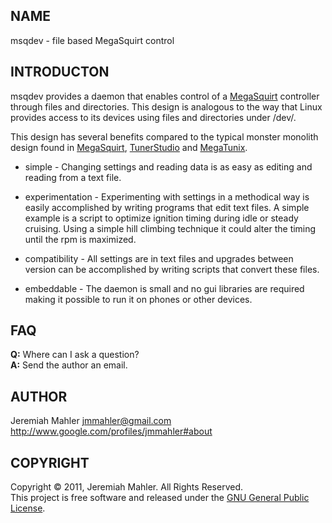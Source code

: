 
NAME
----

msqdev - file based MegaSquirt control

INTRODUCTON
-----------

msqdev provides a daemon that enables control of a [MegaSquirt][megasquirt]
controller through files and directories.
This design is analogous to the way that Linux provides access
to its devices using files and directories under /dev/.

This design has several benefits compared to the typical monster monolith
design found in [MegaSquirt][megasquirt], [TunerStudio][tunerstudio] and [MegaTunix][megatunix].

  * simple - Changing settings and reading data is as easy as editing
    and reading from a text file.

  * experimentation - Experimenting with settings in a methodical way
    is easily accomplished by writing programs that edit text files.
    A simple example is a script to optimize ignition timing during idle
    or steady cruising.
    Using a simple hill climbing technique it could alter the timing until
    the rpm is maximized.

  * compatibility - All settings are in text files and upgrades between
    version can be accomplished by writing scripts that convert these files.

  * embeddable - The daemon is small and no gui libraries are required
    making it possible to run it on phones or other devices.

 [megasquirt]: http://www.megasquirt.info
 [tunerstudio]: http://www.efianalytics.com/TunerStudio/
 [megatunix]: http://megatunix.sourceforge.net
 [msextra]: http://www.msextra.com

## FAQ

**Q:** Where can I ask a question?  
**A:**
Send the author an email.

AUTHOR
------

Jeremiah Mahler <jmmahler@gmail.com><br>
<http://www.google.com/profiles/jmmahler#about>

COPYRIGHT
---------

Copyright &copy; 2011, Jeremiah Mahler.  All Rights Reserved.<br>
This project is free software and released under
the [GNU General Public License][gpl].

 [gpl]: http://www.gnu.org/licenses/gpl.html

